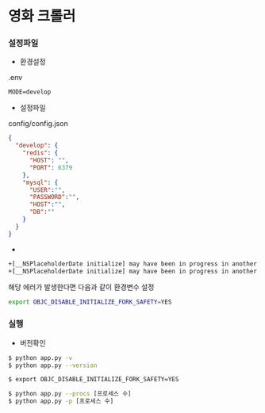 # 영화 크롤러

### 설정파일 

* 환경설정

.env

```
MODE=develop
```

* 설정파일


config/config.json

```json
{
  "develop": {
    "redis": {
      "HOST": "",
      "PORT": 6379
    },
    "mysql": {
      "USER":"",
      "PASSWORD":"",
      "HOST":"",
      "DB":""
    }
  }
}
```

* 

```sh
+[__NSPlaceholderDate initialize] may have been in progress in another thread when fork() was called.
+[__NSPlaceholderDate initialize] may have been in progress in another thread when fork() was called. We cannot safely call it or ignore it in the fork() child process. Crashing instead. Set a breakpoint on objc_initializeAfterForkError to debug.
```

해당 에러가 발생한다면 다음과 같이 환경변수 설정

```sh
export OBJC_DISABLE_INITIALIZE_FORK_SAFETY=YES
```

### 실행

* 버전확인

```sh
$ python app.py -v
$ python app.py --version
```

```sh
$ export OBJC_DISABLE_INITIALIZE_FORK_SAFETY=YES

$ python app.py --procs [프로세스 수]
$ python app.py -p [프로세스 수]
```